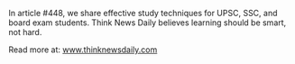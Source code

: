 In article #448, we share effective study techniques for UPSC, SSC, and board exam students. Think News Daily believes learning should be smart, not hard.

Read more at: www.thinknewsdaily.com